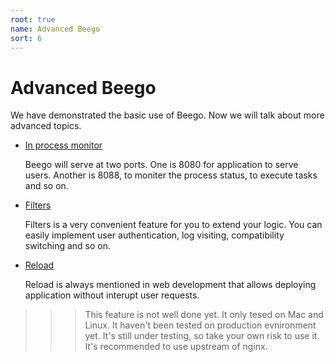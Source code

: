 ```yaml
---
root: true
name: Advanced Beego
sort: 6
---
```


# Advanced Beego

We have demonstrated the basic use of Beego. Now we will talk about more advanced topics.

- [In process monitor](./monitor.md)

  Beego will serve at two ports. One is 8080 for application to serve users. Another is 8088, to moniter the process status, to execute tasks and so on.

- [Filters](./filter.md)

  Filters is a very convenient feature for you to extend your logic. You can easily implement user authentication, log visiting, compatibility switching and so on.

- [Reload](./reload.md)

  Reload is always mentioned in web development that allows deploying application without interupt user requests.

>>> This feature is not well done yet. It only tesed on Mac and Linux. It haven't been tested on production evnironment yet. It's still under testing, so take your own risk to use it. It's recommended to use upstream of nginx.
